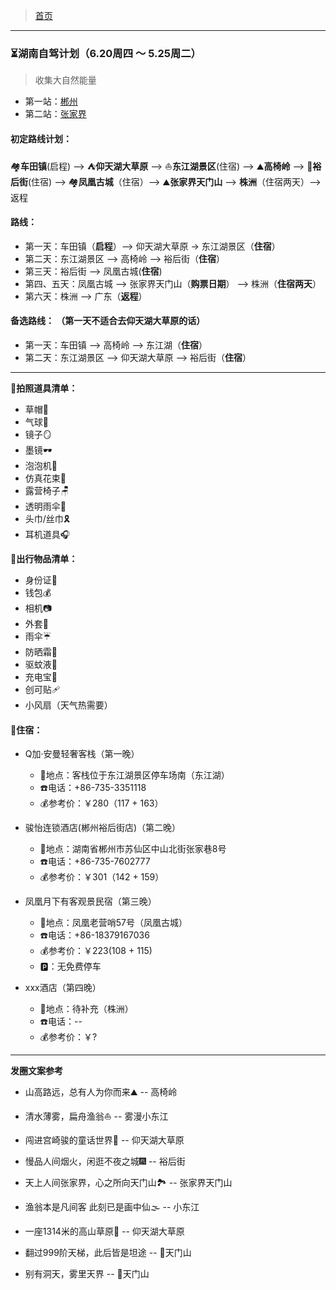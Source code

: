>  [首页](../README.md)

---

### ⏳湖南自驾计划（6.20周四 ～ 5.25周二）
> 收集大自然能量
* 第一站：[郴州](./湖南自驾/郴州之旅.md)
* 第二站：[张家界](./湖南自驾/张家界之旅.md)

#### 初定路线计划：
🏘**️车田镇**(启程) --> ⛺**仰天湖大草原** --> ⛵️**东江湖景区**(住宿) -->️️ ⛰️**高椅岭** -->  🍲**裕后街**(住宿) --> 🏘**凤凰古城**（住宿）--> ⛰️**张家界天门山** --> **株洲**（住宿两天）-->返程

#### **路线：**
* 第一天：车田镇（**启程**）--> 仰天湖大草原 -> 东江湖景区（**住宿**）
* 第二天：东江湖景区 --> 高椅岭 --> 裕后街（**住宿**）
* 第三天：裕后街 --> 凤凰古城(**住宿**)
* 第四、五天：凤凰古城 --> 张家界天门山（**购票日期**） --> 株洲（**住宿两天**）
* 第六天：株洲 --> 广东（**返程**）

#### **备选路线：** （第一天不适合去仰天湖大草原的话）
   * 第一天：车田镇 --> 高椅岭 --> 东江湖（**住宿**）
   * 第二天：东江湖景区 --> 仰天湖大草原 --> 裕后街（**住宿**）

--- 

**📜拍照道具清单：**
* 草帽👒
* 气球🎈
* 镜子🪞
* 墨镜🕶
* 泡泡机🫧
* 仿真花束💐
* 露营椅子🪑
* 透明雨伞🌂
* 头巾/丝巾🎗
* 耳机道具🎧

**🧳出行物品清单：**
* 身份证🪪
* 钱包💰
* 相机📷
* 外套🧥
* 雨伞☔
* 防晒霜🧴
* 驱蚊液🦟
* 充电宝🔋
* 创可贴🩹
* 小风扇（天气热需要）

#### 🏨住宿：
*  Q加·安曼轻奢客栈（第一晚）
    + 📍地点：客栈位于东江湖景区停车场南（东江湖）
    + ☎️电话：+86-735-3351118
    + 💰参考价：￥280（117 + 163）

*  骏怡连锁酒店(郴州裕后街店)（第二晚）
    + 📍地点：湖南省郴州市苏仙区中山北街张家巷8号
    + ☎️电话：+86-735-7602777
    + 💰参考价：￥301（142 + 159） 

*  凤凰月下有客观景民宿（第三晚）
    + 📍地点：凤凰老营哨57号（凤凰古城）
    + ☎️电话：+86-18379167036
    + 💰参考价：￥223(108 + 115)
    + 🅿️：无免费停车

*  xxx酒店（第四晚）
    + 📍地点：待补充（株洲）
    + ☎️电话：--
    + 💰参考价：￥?

--- 

**发圈文案参考**

* 山高路远，总有人为你而来⛰️ -- 高椅岭

* 清水薄雾，扁舟渔翁⛵️️ -- 雾漫小东江

* 闯进宫崎骏的童话世界🦌 -- 仰天湖大草原

* 慢品人间烟火，闲逛不夜之城🎆 -- 裕后街

* 天上人间张家界，心之所向天门山🏞️ -- 张家界天门山

* 渔翁本是凡间客 此刻已是画中仙🌫 -- 小东江

* 一座1314米的高山草原🌈 -- 仰天湖大草原

* 翻过999阶天梯，此后皆是坦途 -- 📍天门山

* 别有洞天，雾里天界 -- 📍天门山

